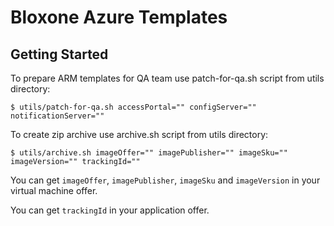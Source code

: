 # Bloxone Azure Templates

## Getting Started
 
To prepare ARM templates for QA team use patch-for-qa.sh script from utils directory:
```
$ utils/patch-for-qa.sh accessPortal="" configServer="" notificationServer=""
```

To create zip archive use archive.sh script from utils directory:
```
$ utils/archive.sh imageOffer="" imagePublisher="" imageSku="" imageVersion="" trackingId=""
```

You can get `imageOffer`, `imagePublisher`, `imageSku` and `imageVersion` in your virtual machine offer.

You can get `trackingId` in your application offer.
